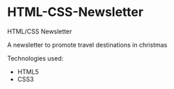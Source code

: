 # HTML-CSS-Newsletter
HTML/CSS Newsletter 

<p>A newsletter to promote travel destinations in christmas</p>

<p>Technologies used:</p>
<ul>
<li>HTML5</li>
<li>CSS3</li>
</ul>
